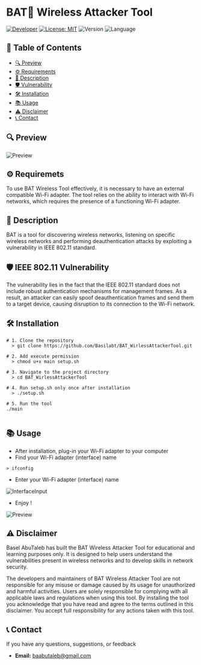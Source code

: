 # BAT🦇 Wireless Attacker Tool

[![Developer](https://img.shields.io/badge/Developer-Basilabt-crimson)](https://github.com/Basilabt)
[![License: MIT](https://img.shields.io/badge/License-MIT-yellow.svg)](https://github.com/Basilabt/BAT_WirlessTool/blob/main/LICENSE)
![Version](https://img.shields.io/badge/version-1.0-brightgreen)
![Language](https://img.shields.io/badge/language-Python-blue)



## 📑 Table of Contents

- [🔍 Preview](#preview)
- [⚙️ Requirements](#requirements)
- [📝 Description](#description)
- [🛡️ Vulnerability](#ieee-80211-vulnerability)
- [🛠 Installation](#installation)
- [📚 Usage](#usage)
- [⚠️ Disclaimer](#disclaimer)
- [📞 Contact](#contact)

## 🔍 Preview
![Preview](https://github.com/Basilabt/BAT_WirlessTool/assets/77483631/0fa1b03b-0f48-45a4-8c5e-24b298f225c3)

## ⚙️ Requiremets
To use BAT Wireless Tool effectively, it is necessary to have an external compatible Wi-Fi adapter. The tool relies on the ability to interact with Wi-Fi networks, which requires the presence of a functioning Wi-Fi adapter.

## 📝 Description
BAT is a tool for discovering wireless networks, listening on specific wireless networks and performing deauthentication attacks by exploiting a vulnerability in IEEE 802.11 standard.

## 🛡️ IEEE 802.11 Vulnerability

The vulnerability lies in the fact that the IEEE 802.11 standard does not include robust authentication mechanisms for management frames. As a result, an attacker can easily spoof deauthentication frames and send them to a target device, causing disruption to its connection to the Wi-Fi network.



## 🛠 Installation



```
# 1. Clone the repository
  > git clone https://github.com/Basilabt/BAT_WirlessAttackerTool.git

# 2. Add execute permission
  > chmod u+x main setup.sh

# 3. Navigate to the project directory
  > cd BAT_WirlessAttackerTool

# 4. Run setup.sh only once after installation
  > ./setup.sh 

# 5. Run the tool
./main


```

## 📚 Usage 

- After installation, plug-in your Wi-Fi adapter to your computer
- Find your Wi-Fi adapter (interface) name

```
> ifconfig
```
- Enter your Wi-Fi adapter (interface) name 

![InterfaceInput](https://github.com/Basilabt/BAT_WirlessAttackerTool/assets/77483631/0b4fb012-8c47-46f7-a4e5-14d89854cee8)

- Enjoy !

![Preview](https://github.com/Basilabt/BAT_WirlessTool/assets/77483631/0fa1b03b-0f48-45a4-8c5e-24b298f225c3)

## ⚠️ Disclaimer
Basel AbuTaleb has built the BAT Wireless Attacker Tool for educational and learning purposes only. It is designed to help users understand the vulnerabilities present in wireless networks and to develop skills in network security. 

The developers and maintainers of BAT Wireless Attacker Tool are not responsible for any misuse or damage caused by its usage for unauthorized and harmful activities. Users are solely responsible for complying with all applicable laws and regulations when using this tool. By installing the tool you acknowledge that you have read and agree to the terms outlined in this disclaimer. You accept full responsibility for any actions taken with this tool.

## 📞 Contact
If you have any questions, suggestions, or feedback

- **Email:** [baabutaleb@gmail.com](mailto:baabutaleb@gmail.com)

